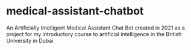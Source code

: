 # medical-assistant-chatbot
An Artificially Intelligent Medical Assistant Chat Bot created in 2021 as a project for my introductory course to artificial intelligence in the British University in Dubai
